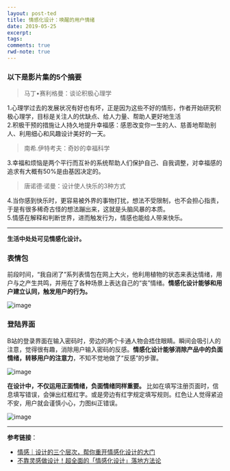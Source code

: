```yaml
---
layout: post-ted
title: 情感化设计：唤醒的用户情绪
date: 2019-05-25
excerpt:
tags: 
comments: true
rwd-note: true
---
```


### 以下是影片集的5个摘要

> 马丁•赛利格曼：谈论积极心理学

1.心理学过去的发展状况有好也有坏，正是因为这些不好的情形，作者开始研究积极心理学，目标是关注人的优缺点、给人力量、帮助人更好地生活   
2.积极干预的措施让人持久地提升幸福感：感恩改变你一生的人、慈善地帮助别人、利用细心和风趣设计美好的一天。

> 南希.伊特考夫：奇妙的幸福科学

3.幸福和烦恼是两个平行而互补的系统帮助人们保护自己、自我调整，对幸福感的追求有大概有50%是由基因决定的。

> 唐诺德·诺曼：设计使人快乐的3种方式

4.当你感到快乐时，更容易被外界的事物打扰，想法不受限制，也不会担心指责，于是有很多稀奇古怪的想法蹦出来，这就是头脑风暴的本质。     
5.情感在解释和判断世界，进而触发行为，情感也能给人带来快乐。

---------------------------------

**生活中处处可见情感化设计。**

### **表情包**   
前段时间，“我自闭了”系列表情包在网上大火，他利用植物的状态来表达情绪，用户与之产生共鸣，并用在了各种场景上表达自己的“丧”情绪。**情感化设计能够和用户建立认同，触发用户的行为。**

![image](http://5b0988e595225.cdn.sohucs.com/q_70,c_zoom,w_640/images/20190105/3d1623fb13f049fe8495b60884821bd9.webp)


### **登陆界面**   
B站的登录界面在输入密码时，旁边的两个卡通人物会捂住眼睛。瞬间会吸引人的注意，觉得很有趣，消除用户输入密码的反感。**情感化设计能够消除产品中的负面情绪，转移用户的注意力**，不知不觉地做了“反感”的步骤。

![image](https://images.liqucn.com/img/h59/h56/img_localize_a72f68761d17f574f124c900d3b2e569.gif)


**在设计中，不仅运用正面情绪，负面情绪同样重要。** 比如在填写注册页面时，信息填写错误，会弹出红框红字。或是旁边有红字规定填写规则。红色让人觉得紧迫不安，用户就会谨慎小心，力图纠正错误。

![image](http://img00.hc360.com/it/201305/201305091344527959.jpg)

------------------
**参考链接**：
- [情感｜设计的三个层次，帮你重开情感化设计的大门](https://www.uisdc.com/emotional-design-3-hierarchy)
- [不靠灵感做设计！超全面的「情感化设计」落地方法论](https://www.uisdc.com/emotional-design-landing)
